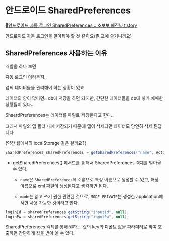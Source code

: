 # 안드로이드 SharedPreferences

🔗[안드로이드 자동 로그인 SharedPreferences :: 초보보 혜진님 tistory](https://hyejin.tistory.com/m/26)

안드로이드 자동 로그인을 알아둬야 할 것 같아요(졸.프에 쓸거니까요)

## SharedPreferences 사용하는 이유

개발을 하다 보면

자동 로그인 이라든지..

앱의 데이터들을 관리해야 하는 상황이 있죠

데이터의 양이 많다면.. db에 저장을 하면 되지만, 간단한 데이터들을 db에 넣기 애매한 상황들이 있다..

ShaerdPreferences는 데이터를 파일로 저장한다고 한다..

그래서 파일의 앱 폴더 내에 저장되기 때문에 앱이 삭제되면 데이터도 당연히 삭제 된답니다

(약간 웹에서의 localStorage 같은 걸까요?)

```java
SharedPreferences sharedPreferences = getSharedPreferences("name", Activity.MODE_PRIVATE);
```

- getSharedPreferences() 메서드를 통해서 SharedPreferences 객체를 받아올 수 있다.

    - `name`은 `SharedPreferences의 이름`으로 특정 이름으로 생성할 수 있고, 해당 이름으로 xml 파일이 생성된다고 생각하면 된다.

    - `mode`는 읽고 쓰기 권한 관련된 것으로, `MODE_PRIVATE`는 생성한 application에서만 사용 가능한 것이라고 한다.

```java
loginId = sharedPreferences.getString("inputId", null);
loginPw = sharedPreferences.getString("inputPw", null);
```

SharedPreferences 객체를 통해 원하는 값의 key의 디폴트 값을 파라미터로 하여 호출하면 간단하게 값을 받아 올 수 있다.
